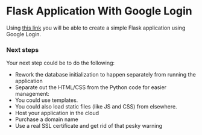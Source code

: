 # Flask Application With Google Login

Using [this link](https://realpython.com/flask-google-login/) you will be able to create a simple Flask application using Google Login.

### Next steps

Your next step could be to do the following:

- Rework the database initialization to happen separately from running the application
- Separate out the HTML/CSS from the Python code for easier management:
- You could use templates.
- You could also load static files (like JS and CSS) from elsewhere.
- Host your application in the cloud
- Purchase a domain name
- Use a real SSL certificate and get rid of that pesky warning
